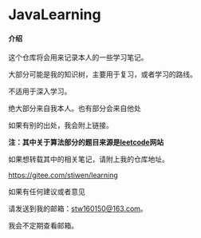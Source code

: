 # JavaLearning

#### 介绍

这个仓库将会用来记录本人的一些学习笔记。

大部分可能是我的知识树，主要用于复习，或者学习的路线。

不适用于深入学习。

绝大部分来自我本人。也有部分会来自他处

如果有别的出处，我会附上链接。

**注：其中关于算法部分的题目来源是[leetcode](https://leetcode-cn.com/)网站**

如果想转载其中的相关笔记，请附上我的仓库地址。

https://gitee.com/stiwen/learning



如果有任何建议或者意见

请发送到我的邮箱：stw160150@163.com。

我会不定期查看邮箱。

